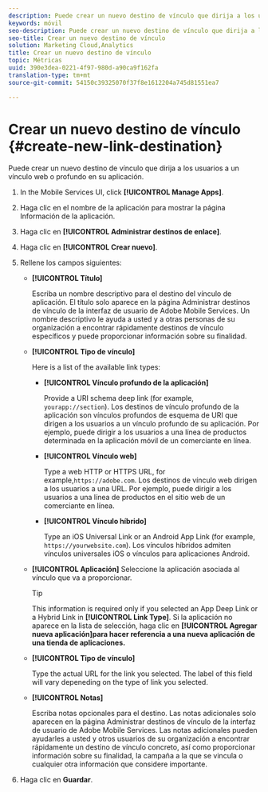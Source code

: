 ```yaml
---
description: Puede crear un nuevo destino de vínculo que dirija a los usuarios a un vínculo web o profundo en su aplicación.
keywords: móvil
seo-description: Puede crear un nuevo destino de vínculo que dirija a los usuarios a un vínculo web o profundo en su aplicación.
seo-title: Crear un nuevo destino de vínculo
solution: Marketing Cloud,Analytics
title: Crear un nuevo destino de vínculo
topic: Métricas
uuid: 390e3dea-0221-4f97-980d-a90ca9f162fa
translation-type: tm+mt
source-git-commit: 54150c39325070f37f8e1612204a745d81551ea7

---
```



# Crear un nuevo destino de vínculo {#create-new-link-destination}

Puede crear un nuevo destino de vínculo que dirija a los usuarios a un vínculo web o profundo en su aplicación.

1. In the Mobile Services UI, click **[!UICONTROL Manage Apps]**.
1. Haga clic en el nombre de la aplicación para mostrar la página Información de la aplicación.
1. Haga clic en **[!UICONTROL Administrar destinos de enlace]**.
1. Haga clic en **[!UICONTROL Crear nuevo]**.
1. Rellene los campos siguientes:
   * **[!UICONTROL Título]**

      Escriba un nombre descriptivo para el destino del vínculo de aplicación. El título solo aparece en la página Administrar destinos de vínculo de la interfaz de usuario de Adobe Mobile Services. Un nombre descriptivo le ayuda a usted y a otras personas de su organización a encontrar rápidamente destinos de vínculo específicos y puede proporcionar información sobre su finalidad.

   * **[!UICONTROL Tipo de vínculo]**

      Here is a list of the available link types:

      * **[!UICONTROL Vínculo profundo de la aplicación]**

         Provide a URI schema deep link (for example, `yourapp://section`). Los destinos de vínculo profundo de la aplicación son vínculos profundos de esquema de URI que dirigen a los usuarios a un vínculo profundo de su aplicación. Por ejemplo, puede dirigir a los usuarios a una línea de productos determinada en la aplicación móvil de un comerciante en línea.

      * **[!UICONTROL Vínculo web]**

         Type a web HTTP or HTTPS URL, for example,`https://adobe.com`. Los destinos de vínculo web dirigen a los usuarios a una URL. Por ejemplo, puede dirigir a los usuarios a una línea de productos en el sitio web de un comerciante en línea.

      * **[!UICONTROL Vínculo híbrido]**

         Type an iOS Universal Link or an Android App Link (for example, `https://yourwebsite.com`). Los vínculos híbridos admiten vínculos universales iOS o vínculos para aplicaciones Android.
   * **[!UICONTROL Aplicación]** Seleccione la aplicación asociada al vínculo que va a proporcionar.

      >[!TIP]
      >
      >This information is required only if you selected an App Deep Link or a Hybrid Link in **[!UICONTROL Link Type]**. Si la aplicación no aparece en la lista de selección, haga clic en **[!UICONTROL Agregar nueva aplicación]para hacer referencia a una nueva aplicación de una tienda de aplicaciones.**

   * **[!UICONTROL Tipo de vínculo]**

      Type the actual URL for the link you selected. The label of this field will vary depeneding on the type of link you selected.

   * **[!UICONTROL Notas]**

      Escriba notas opcionales para el destino. Las notas adicionales solo aparecen en la página Administrar destinos de vínculo de la interfaz de usuario de Adobe Mobile Services. Las notas adicionales pueden ayudarles a usted y otros usuarios de su organización a encontrar rápidamente un destino de vínculo concreto, así como proporcionar información sobre su finalidad, la campaña a la que se vincula o cualquier otra información que considere importante.


1. Haga clic en **Guardar**.
